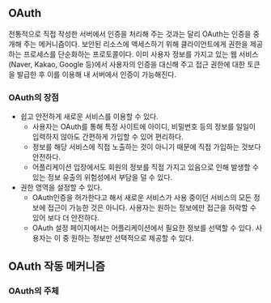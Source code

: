 ## OAuth
전통적으로 직접 작성한 서버에서 인증을 처리해 주는 것과는 달리 OAuth는 인증을 중개해 주는 메커니즘이다. 보안된 리소스에 액세스하기 위해 클라이언트에게 권한을 제공하는 프로세스를 단순화하는 프로토콜이다. 이미 사용자 정보를 가지고 있는 웹 서비스(Naver, Kakao, Google 등)에서 사용자의 인증을 대신해 주고 접근 권한에 대한 토큰을 발급한 후 이를 이용해 내 서버에서 인증이 가능해진다.
### OAuth의 장점
- 쉽고 안전하게 새로운 서비스를 이용할 수 있다.
  - 사용자는 OAuth를 통해 특정 사이트에 아이디, 비밀번호 등의 정보를 일일이 입력하지 않아도 간편하게 가입할 수 있어 편리하다.
  - 정보를 해당 서비스에 직접 노출하는 것이 아니기 때문에 직접 가입하는 것보다 안전하다.
  - 어플리케이션 입장에서도 회원의 정보를 직접 가지고 있음으로 인해 발생할 수 있는 정보 유출의 위험성에서 부담을 덜 수 있다.
- 권한 영역을 설정할 수 있다.
  - OAuth인증을 허가한다고 해서 새로운 서비스가 사용 중이던 서비스의 모든 정보에 접근이 가능한 것은 아니다. 사용자는 원하는 정보에만 접근을 허락할 수 있어 보다 더 안전하다.
  - OAuth 설정 페이지에서는 어플리케이션에서 필요한 정보를 선택할 수 있다. 사용자는 이 중 원하는 정보만 선택적으로 제공할 수 있다.
## OAuth 작동 메커니즘
### OAuth의 주체

